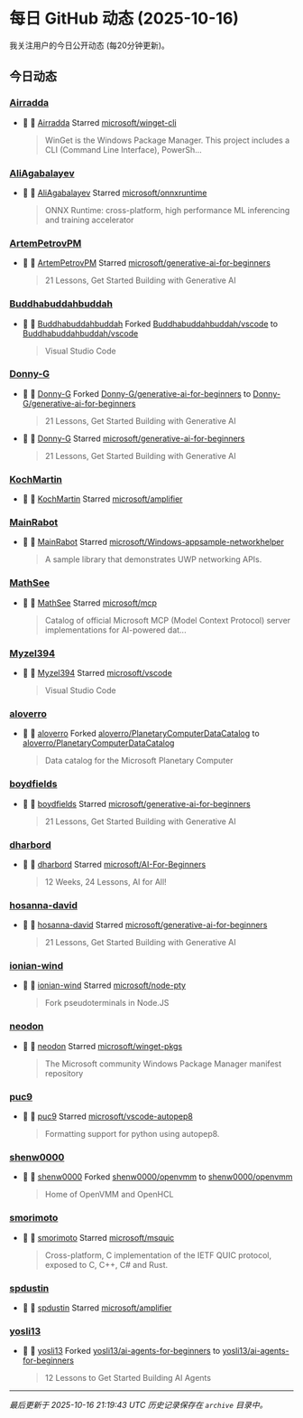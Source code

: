 # 每日 GitHub 动态 (2025-10-16)

我关注用户的今日公开动态 (每20分钟更新)。

## 今日动态

### [Airradda](https://github.com/Airradda)
- 🌟 👤 [Airradda](https://github.com/Airradda) Starred [microsoft/winget-cli](https://github.com/microsoft/winget-cli)
  > WinGet is the Windows Package Manager. This project includes a CLI (Command Line Interface), PowerSh...

### [AliAgabalayev](https://github.com/AliAgabalayev)
- 🌟 👤 [AliAgabalayev](https://github.com/AliAgabalayev) Starred [microsoft/onnxruntime](https://github.com/microsoft/onnxruntime)
  > ONNX Runtime: cross-platform, high performance ML inferencing and training accelerator

### [ArtemPetrovPM](https://github.com/ArtemPetrovPM)
- 🌟 👤 [ArtemPetrovPM](https://github.com/ArtemPetrovPM) Starred [microsoft/generative-ai-for-beginners](https://github.com/microsoft/generative-ai-for-beginners)
  > 21 Lessons, Get Started Building with Generative AI 

### [Buddhabuddahbuddah](https://github.com/Buddhabuddahbuddah)
- 🍴 👤 [Buddhabuddahbuddah](https://github.com/Buddhabuddahbuddah) Forked [Buddhabuddahbuddah/vscode](https://github.com/Buddhabuddahbuddah/vscode) to [Buddhabuddahbuddah/vscode](https://github.com/Buddhabuddahbuddah/vscode)
  > Visual Studio Code

### [Donny-G](https://github.com/Donny-G)
- 🍴 👤 [Donny-G](https://github.com/Donny-G) Forked [Donny-G/generative-ai-for-beginners](https://github.com/Donny-G/generative-ai-for-beginners) to [Donny-G/generative-ai-for-beginners](https://github.com/Donny-G/generative-ai-for-beginners)
  > 21 Lessons, Get Started Building with Generative AI 
- 🌟 👤 [Donny-G](https://github.com/Donny-G) Starred [microsoft/generative-ai-for-beginners](https://github.com/microsoft/generative-ai-for-beginners)
  > 21 Lessons, Get Started Building with Generative AI 

### [KochMartin](https://github.com/KochMartin)
- 🌟 👤 [KochMartin](https://github.com/KochMartin) Starred [microsoft/amplifier](https://github.com/microsoft/amplifier)

### [MainRabot](https://github.com/MainRabot)
- 🌟 👤 [MainRabot](https://github.com/MainRabot) Starred [microsoft/Windows-appsample-networkhelper](https://github.com/microsoft/Windows-appsample-networkhelper)
  > A sample library that demonstrates UWP networking APIs.

### [MathSee](https://github.com/MathSee)
- 🌟 👤 [MathSee](https://github.com/MathSee) Starred [microsoft/mcp](https://github.com/microsoft/mcp)
  > Catalog of official Microsoft MCP (Model Context Protocol) server implementations for AI-powered dat...

### [Myzel394](https://github.com/Myzel394)
- 🌟 👤 [Myzel394](https://github.com/Myzel394) Starred [microsoft/vscode](https://github.com/microsoft/vscode)
  > Visual Studio Code

### [aloverro](https://github.com/aloverro)
- 🍴 👤 [aloverro](https://github.com/aloverro) Forked [aloverro/PlanetaryComputerDataCatalog](https://github.com/aloverro/PlanetaryComputerDataCatalog) to [aloverro/PlanetaryComputerDataCatalog](https://github.com/aloverro/PlanetaryComputerDataCatalog)
  > Data catalog for the Microsoft Planetary Computer

### [boydfields](https://github.com/boydfields)
- 🌟 👤 [boydfields](https://github.com/boydfields) Starred [microsoft/generative-ai-for-beginners](https://github.com/microsoft/generative-ai-for-beginners)
  > 21 Lessons, Get Started Building with Generative AI 

### [dharbord](https://github.com/dharbord)
- 🌟 👤 [dharbord](https://github.com/dharbord) Starred [microsoft/AI-For-Beginners](https://github.com/microsoft/AI-For-Beginners)
  > 12 Weeks, 24 Lessons, AI for All!

### [hosanna-david](https://github.com/hosanna-david)
- 🌟 👤 [hosanna-david](https://github.com/hosanna-david) Starred [microsoft/generative-ai-for-beginners](https://github.com/microsoft/generative-ai-for-beginners)
  > 21 Lessons, Get Started Building with Generative AI 

### [ionian-wind](https://github.com/ionian-wind)
- 🌟 👤 [ionian-wind](https://github.com/ionian-wind) Starred [microsoft/node-pty](https://github.com/microsoft/node-pty)
  > Fork pseudoterminals in Node.JS

### [neodon](https://github.com/neodon)
- 🌟 👤 [neodon](https://github.com/neodon) Starred [microsoft/winget-pkgs](https://github.com/microsoft/winget-pkgs)
  > The Microsoft community Windows Package Manager manifest repository

### [puc9](https://github.com/puc9)
- 🌟 👤 [puc9](https://github.com/puc9) Starred [microsoft/vscode-autopep8](https://github.com/microsoft/vscode-autopep8)
  > Formatting support for python using autopep8.

### [shenw0000](https://github.com/shenw0000)
- 🍴 👤 [shenw0000](https://github.com/shenw0000) Forked [shenw0000/openvmm](https://github.com/shenw0000/openvmm) to [shenw0000/openvmm](https://github.com/shenw0000/openvmm)
  > Home of OpenVMM and OpenHCL

### [smorimoto](https://github.com/smorimoto)
- 🌟 👤 [smorimoto](https://github.com/smorimoto) Starred [microsoft/msquic](https://github.com/microsoft/msquic)
  > Cross-platform, C implementation of the IETF QUIC protocol, exposed to C, C++, C# and Rust.

### [spdustin](https://github.com/spdustin)
- 🌟 👤 [spdustin](https://github.com/spdustin) Starred [microsoft/amplifier](https://github.com/microsoft/amplifier)

### [yosli13](https://github.com/yosli13)
- 🍴 👤 [yosli13](https://github.com/yosli13) Forked [yosli13/ai-agents-for-beginners](https://github.com/yosli13/ai-agents-for-beginners) to [yosli13/ai-agents-for-beginners](https://github.com/yosli13/ai-agents-for-beginners)
  > 12 Lessons to Get Started Building AI Agents


---
*最后更新于 2025-10-16 21:19:43 UTC*
*历史记录保存在 `archive` 目录中。*
